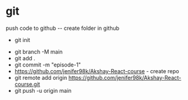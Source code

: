 # git
push code to github 
-- create folder in github 
<!-- command -->
- git init 
<!-- default branch in main  -->
- git branch -M main
- git add .
- git commit -m "episode-1"
- https://github.com/jenifer98k/Akshay-React-course - create repo
- git remote add origin https://github.com/jenifer98k/Akshay-React-course.git
- git push -u origin main